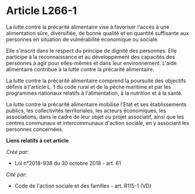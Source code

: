 # Article L266-1

La lutte contre la précarité alimentaire vise à favoriser l'accès à une alimentation sûre, diversifiée, de bonne qualité et
en quantité suffisante aux personnes en situation de vulnérabilité économique ou sociale.

Elle s'inscrit dans le respect du principe de dignité des personnes. Elle participe à la reconnaissance et au développement
des capacités des personnes à agir pour elles-mêmes et dans leur environnement. L'aide alimentaire contribue à la lutte
contre la précarité alimentaire.

La lutte contre la précarité alimentaire comprend la poursuite des objectifs définis à l'article L. 1 du code rural et de la
pêche maritime et par les programmes nationaux relatifs à l'alimentation, à la nutrition et à la santé.

La lutte contre la précarité alimentaire mobilise l'Etat et ses établissements publics, les collectivités territoriales, les
acteurs économiques, les associations, dans le cadre de leur objet ou projet associatif, ainsi que les centres communaux et
intercommunaux d'action sociale, en y associant les personnes concernées.

**Liens relatifs à cet article**

_Créé par_:

  - Loi n°2018-938 du 30 octobre 2018 - art. 61

_Cité par_:

  - Code de l'action sociale et des familles - art. R115-1 (VD)
